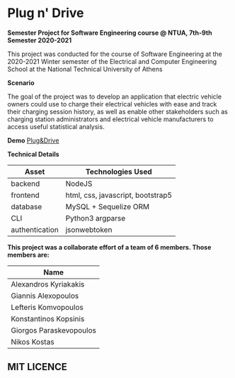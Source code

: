  # Plug n' Drive

**Semester Project for Software Engineering course @ NTUA, 7th-9th Semester 2020-2021**

This project was conducted for the course of Software Engineering at the 2020-2021 Winter semester of the Electrical and Computer Engineering School at the National Technical University of Athens


**Scenario**

The goal of the project was to develop an application that electric vehicle owners could use to charge their electrical vehicles with ease and track their charging session history, as well as enable other stakeholders such as charging station administrators and electrical vehicle manufacturers to access useful statistical analysis.

**Demo** 
[Plug&Drive](http://pluganddrive.ddns.net)

**Technical Details**

| Asset | Technologies Used |
| ----- | ----------- |
| backend | NodeJS |
| frontend | html, css, javascript, bootstrap5 |
| database | MySQL + Sequelize ORM |
| CLI | Python3 argparse
| authentication | jsonwebtoken |


**This project was a collaborate effort of a team of 6 members. Those members are:**

| Name
| ----- 
| Alexandros Kyriakakis
| Giannis Alexopoulos
| Lefteris Komvopoulos 
| Konstantinos Kopsinis
| Giorgos Paraskevopoulos
| Nikos Kostas

## MIT LICENCE